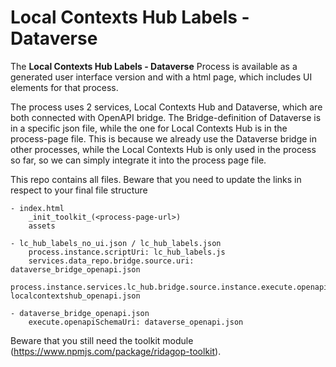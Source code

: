 # Local Contexts Hub Labels - Dataverse

The __Local Contexts Hub Labels - Dataverse__ Process is available as a generated user interface version and with a html
page, which
includes UI elements for that process.

The process uses 2 services, Local Contexts Hub and Dataverse, which are both connected with OpenAPI bridge.
The Bridge-definition of Dataverse is in a specific json file, while the one for Local Contexts Hub is in the
process-page file. This is because we already use the Dataverse bridge in other processes, while the Local Contexts Hub
is only used in the process so far, so we can simply integrate it into the process page file.

This repo contains all files. 
Beware that you need to update the links in respect to your final file structure
```
- index.html
    _init_toolkit_(<process-page-url>)
    assets

- lc_hub_labels_no_ui.json / lc_hub_labels.json
    process.instance.scriptUri: lc_hub_labels.js
    services.data_repo.bridge.source.uri: dataverse_bridge_openapi.json
    process.instance.services.lc_hub.bridge.source.instance.execute.openapiSchemaUri: localcontextshub_openapi.json

- dataverse_bridge_openapi.json
    execute.openapiSchemaUri: dataverse_openapi.json
```


Beware that you still need the toolkit
module (https://www.npmjs.com/package/ridagop-toolkit).